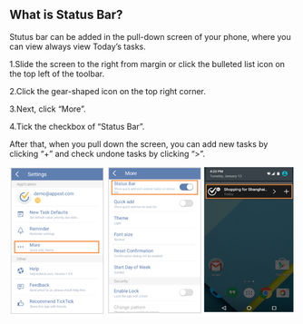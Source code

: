 ## What is Status Bar?
Stutus bar can be added in the pull-down screen of your phone, where you can view always view Today’s tasks.

1.Slide the screen to the right from margin or click the bulleted list icon on the top left of the toolbar.

2.Click the gear-shaped icon on the top right corner.

3.Next, click “More”.

4.Tick the checkbox of “Status Bar”.

After that, when you pull down the screen, you can add new tasks by clicking “+” and check undone tasks by clicking “>”.

![](../images/image2.5.10W4.png)
